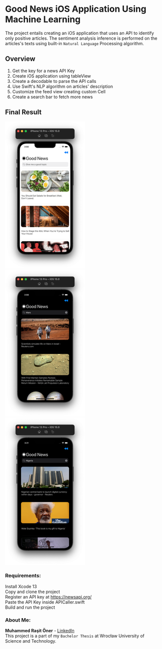 # Good News iOS Application Using Machine Learning 
The project entails creating an iOS application that uses an API to identify only positive articles. The sentiment analysis inference is performed on the articles's texts using built-in ```Natural Language``` Processing algorithm. 
## Overview
1) Get the key for a news API Key
2) Create iOS application using tableView
3) Create a decodable to parse the API calls
4) Use Swift's NLP algorithm on articles' description
5) Customize the feed view creating custom Cell
6) Create a search bar to fetch more news

## Final Result
<img src="GoodNewsApp.xcodeproj/sg4.png" width="260" height="480"/><img src="GoodNewsApp.xcodeproj/sg3.png" width="260" height="480"/><img src="GoodNewsApp.xcodeproj/sg2.png" width="260" height="480"/>

### Requirements:
Install Xcode 13\
Copy and clone the project\
Register an API key at https://newsapi.org/ \
Paste the API Key inside APICaller.swift\
Build and run the project

### About Me:
**Muhammed Raşit Öner** - [LinkedIn](https://www.linkedin.com/in/rasit-oner-2aa64b1a4/) \
This project is a part of my ```Bachelor Thesis``` at Wrocław University of Science and Technology.


